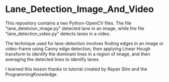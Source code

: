 # Lane_Detection_Image_And_Video
This repository contains a two Python-OpenCV files. The file "lane_detetcion_image.py" detected lane in an image, while the file "lane_detection_video.py" detects lanes in a video.


The technique used for lane-detection involves finding edges in an image or video-frame using Canny edge detection, then applying Linear Hough transform to identify the dominant lines in a region of image, and then averaging the detected lines to identify lanes.


I learned this lesson thanks to tutorial created by Rayan Slim and the ProgrammingKnowledge.
